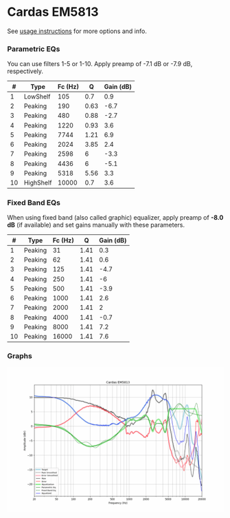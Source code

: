 # Cardas EM5813
See [usage instructions](https://github.com/jaakkopasanen/AutoEq#usage) for more options and info.

### Parametric EQs
You can use filters 1-5 or 1-10. Apply preamp of -7.1 dB or -7.9 dB, respectively.

|   # | Type      |   Fc (Hz) |    Q |   Gain (dB) |
|-----|-----------|-----------|------|-------------|
|   1 | LowShelf  |       105 | 0.7  |         0.9 |
|   2 | Peaking   |       190 | 0.63 |        -6.7 |
|   3 | Peaking   |       480 | 0.88 |        -2.7 |
|   4 | Peaking   |      1220 | 0.93 |         3.6 |
|   5 | Peaking   |      7744 | 1.21 |         6.9 |
|   6 | Peaking   |      2024 | 3.85 |         2.4 |
|   7 | Peaking   |      2598 | 6    |        -3.3 |
|   8 | Peaking   |      4436 | 6    |        -5.1 |
|   9 | Peaking   |      5318 | 5.56 |         3.3 |
|  10 | HighShelf |     10000 | 0.7  |         3.6 |

### Fixed Band EQs
When using fixed band (also called graphic) equalizer, apply preamp of **-8.0 dB** (if available) and set gains manually with these parameters.

|   # | Type    |   Fc (Hz) |    Q |   Gain (dB) |
|-----|---------|-----------|------|-------------|
|   1 | Peaking |        31 | 1.41 |         0.3 |
|   2 | Peaking |        62 | 1.41 |         0.6 |
|   3 | Peaking |       125 | 1.41 |        -4.7 |
|   4 | Peaking |       250 | 1.41 |        -6   |
|   5 | Peaking |       500 | 1.41 |        -3.9 |
|   6 | Peaking |      1000 | 1.41 |         2.6 |
|   7 | Peaking |      2000 | 1.41 |         2   |
|   8 | Peaking |      4000 | 1.41 |        -0.7 |
|   9 | Peaking |      8000 | 1.41 |         7.2 |
|  10 | Peaking |     16000 | 1.41 |         7.6 |

### Graphs
![](./Cardas%20EM5813.png)

